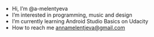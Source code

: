 - Hi, I’m @a-melentyeva
- I’m interested in programming, music and design
- I’m currently learning Android Studio Basics on Udacity
- How to reach me annamelentjeva@gmail.com
